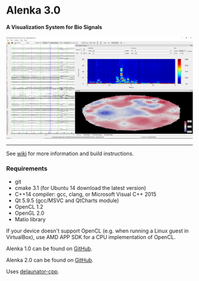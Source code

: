 # Alenka 3.0
#### A Visualization System for Bio Signals
![Alenka](/misc/pictures/alenka.png)
***

See [wiki](https://github.com/papincakm/Alenka/wiki) for more information and build instructions.

### Requirements
* git
* cmake 3.1 (for Ubuntu 14 download the latest version)
* C++14 compiler: gcc, clang, or Microsoft Visual C++ 2015
* Qt 5.9.5 (gcc/MSVC and QtCharts module)
* OpenCL 1.2
* OpenGL 2.0
* Matio library

If your device doesn't support OpenCL (e.g. when running a Linux guest in VirtualBox), use AMD APP SDK for a CPU implementation of OpenCL.

Alenka 1.0 can be found on [GitHub](https://github.com/machta/Alenka).

Alenka 2.0 can be found on [GitHub](https://github.com/MoronaCzech1991/Alenka-master).

Uses [delaunator-cpp](https://github.com/delfrrr/delaunator-cpp).


